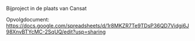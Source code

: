 Bijproject in de plaats van Cansat

Opvolgdocument: https://docs.google.com/spreadsheets/d/1r8MKZR7Te9TDsP36QD7Vidgi6J98XnvBTYcMC-2SqUQ/edit?usp=sharing 

